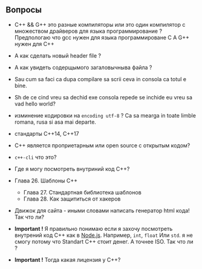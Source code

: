 
##  Вопросы
* C++ && G++ это разные компиляторы или это один компилятор с множеством драйверов для языка программирование ?
Предпологаю что gcc нужен для языка программироване С
А G++ нужен для C++

* А как сделать новый header file ?
* А как увидеть содерщымого загаловычныва файла ?
* Sau cum sa faci ca dupa compilare sa scrii ceva in consola ca totul e bine.
* Sh de ce cind vreu sa dechid exe consola repede se inchide eu vreu sa vad hello world?
* изминение кодировки на `encoding utf-8` ? Ca sa mearga in toate limble romana, rusa si asa mai departe.
* стандарты C++14, C++17
* C++ является проприетарным или open source с открытым кодом?
* `c++-cli` что это?
* Где я могу посмотреть внутриний код C++?
* Глава 26. Шаблоны C++
    * Глава 27. Стандартная библиотека шаблонов
    * Глава 28. Как защититься от хакеров
* Движок для сайта - иными словами написать генератор html кода! Так что ли?
* **Important !** Я правильно понимаю если я захочу посмотреть внутрений код С++ как в [Node.js](https://nodejs.org/en/download/). Например, `int`, `float` Или `std`. я не смогу потому что Standart C++ стоит денег. А точнее ISO. Так что ли ? 
* **Important !** Тогда какая лицензия у С++?